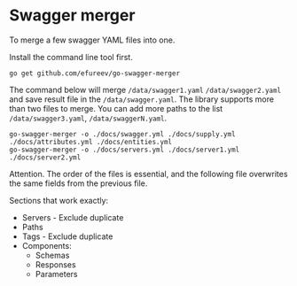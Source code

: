 # Swagger merger

To merge a few swagger YAML files into one.

Install the command line tool first.

	go get github.com/efureev/go-swagger-merger

The command below will merge ``/data/swagger1.yaml`` ``/data/swagger2.yaml`` and save result file in
the ``/data/swagger.yaml``. The library supports more than two files to merge. You can add more paths to the
list ``/data/swagger3.yaml``, ``/data/swaggerN.yaml``.

```shell
go-swagger-merger -o ./docs/swagger.yml ./docs/supply.yml ./docs/attributes.yml ./docs/entities.yml
go-swagger-merger -o ./docs/servers.yml ./docs/server1.yml ./docs/server2.yml

```

Attention. The order of the files is essential, and the following file overwrites the same fields from the previous
file.

Sections that work exactly:

- Servers - Exclude duplicate
- Paths
- Tags - Exclude duplicate
- Components:
    - Schemas
    - Responses
    - Parameters
